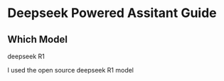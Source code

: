 # Deepseek Powered Assitant Guide
## Which Model
deepseek R1

I used the open source deepseek R1 model
